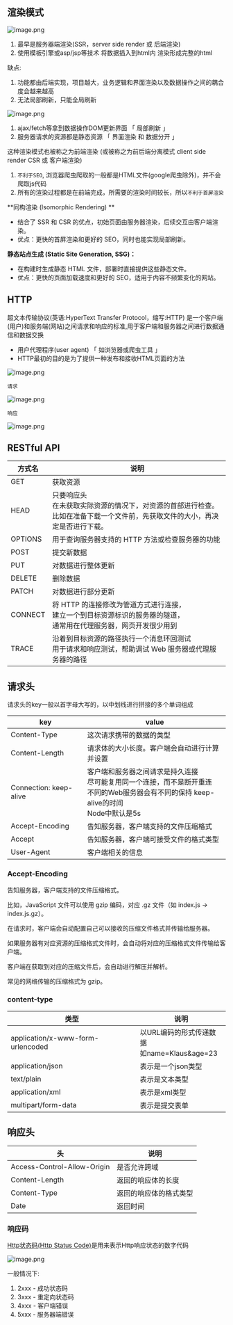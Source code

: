 ## 渲染模式

![image.png](https://p3-juejin.byteimg.com/tos-cn-i-k3u1fbpfcp/7ad772d271bc43168c2bcdf14b7be96c~tplv-k3u1fbpfcp-zoom-1.image) 

1. 最早是服务器端渲染(SSR，server side render 或 后端渲染)
2. 使用模板引擎或asp/jsp等技术 将数据插入到html内 渲染形成完整的html

缺点:

1. 功能都由后端实现，项目越大，业务逻辑和界面渲染以及数据操作之间的耦合度会越来越高
2. 无法局部刷新，只能全局刷新



![image.png](https://p3-juejin.byteimg.com/tos-cn-i-k3u1fbpfcp/514a2a060af4405ebff705f6f64b41fd~tplv-k3u1fbpfcp-zoom-1.image)

1. ajax/fetch等拿到数据操作DOM更新界面 「 局部刷新 」
2. 服务器请求的资源都是静态资源 「 界面渲染 和 数据分开 」

这种渲染模式也被称之为前端渲染 (或被称之为前后端分离模式 client side render CSR 或 客户端渲染)

1. `不利于SEO`, 浏览器爬虫爬取的一般都是HTML文件(google爬虫除外)，并不会爬取js代码
2. 所有的渲染过程都是在前端完成，所需要的渲染时间较长，所以`不利于首屏渲染`



**同构渲染 (Isomorphic Rendering) **

- 结合了 SSR 和 CSR 的优点，初始页面由服务器渲染，后续交互由客户端渲染。
- 优点：更快的首屏渲染和更好的 SEO，同时也能实现局部刷新。



**静态站点生成 (Static Site Generation, SSG)：**

- 在构建时生成静态 HTML 文件，部署时直接提供这些静态文件。
- 优点：更快的页面加载速度和更好的 SEO，适用于内容不频繁变化的网站。



## HTTP

超文本传输协议(英语:HyperText Transfer Protocol，缩写:HTTP) 是一个客户端(用户)和服务端(网站)之间请求和响应的标准,用于客户端和服务器之间进行数据通信和数据交换

+ 用户代理程序(user agent) 「 如浏览器或爬虫工具 」
+ HTTP最初的目的是为了提供一种发布和接收HTML页面的方法

![image.png](https://p3-juejin.byteimg.com/tos-cn-i-k3u1fbpfcp/d9ead3b906954ff18bc4feb8125fa7cc~tplv-k3u1fbpfcp-zoom-1.image) 



`请求`

![image.png](https://p3-juejin.byteimg.com/tos-cn-i-k3u1fbpfcp/23d6f25f4c8e4a25a121626d951851d0~tplv-k3u1fbpfcp-zoom-1.image)



`响应`

![image.png](https://p3-juejin.byteimg.com/tos-cn-i-k3u1fbpfcp/f13453c4e5cd43cebd61dde4462df04c~tplv-k3u1fbpfcp-zoom-1.image)



## RESTful API

| 方式名  | 说明                                                         |
| ------- | ------------------------------------------------------------ |
| GET     | 获取资源                                                     |
| HEAD    | 只要响应头<br /> 在未获取实际资源的情况下，对资源的首部进行检查。<br /> 比如在准备下载一个文件前，先获取文件的大小，再决定是否进行下载。 |
| OPTIONS | 用于查询服务器支持的 HTTP 方法或检查服务器的功能             |
| POST    | 提交新数据                                                   |
| PUT     | 对数据进行整体更新                                           |
| DELETE  | 删除数据                                                     |
| PATCH   | 对数据进行部分更新                                           |
| CONNECT | 将 HTTP 的连接修改为管道方式进行连接，<br />建立一个到目标资源标识的服务器的隧道，<br />通常用在代理服务器，网页开发很少用到 |
| TRACE   | 沿着到目标资源的路径执行一个消息环回测试<br />用于请求和响应测试，帮助调试 Web 服务器或代理服务器的路径 |



## 请求头

请求头的key一般以首字母大写的，以中划线进行拼接的多个单词组成

| key                    | value                                                        |
| ---------------------- | ------------------------------------------------------------ |
| Content-Type           | 这次请求携带的数据的类型                                     |
| Content-Length         | 请求体的大小长度。客户端会自动进行计算并设置                 |
| Connection: keep-alive | 客户端和服务器之间请求是持久连接<br />尽可能复用同一个连接，而不是断开重连<br />不同的Web服务器会有不同的保持 keep-alive的时间<br />Node中默认是5s |
| Accept-Encoding        | 告知服务器，客户端支持的文件压缩格式                         |
| Accept                 | 告知服务器，客户端可接受文件的格式类型                       |
| User-Agent             | 客户端相关的信息                                             |



### Accept-Encoding

告知服务器，客户端支持的文件压缩格式。

比如，JavaScript 文件可以使用 gzip 编码，对应 .gz 文件（如 index.js -> index.js.gz）。

在请求时，客户端会自动配置自己可以接收的压缩文件格式并传输给服务器。

如果服务器有对应资源的压缩格式文件时，会自动将对应的压缩格式文件传输给客户端。

客户端在获取到对应的压缩文件后，会自动进行解压并解析。

常见的网络传输的压缩格式为 gzip。



### content-type

| 类型                              | 说明                                             |
| --------------------------------- | ------------------------------------------------ |
| application/x-www-form-urlencoded | 以URL编码的形式传递数据<br />如name=Klaus&age=23 |
| application/json                  | 表示是一个json类型                               |
| text/plain                        | 表示是文本类型                                   |
| application/xml                   | 表示是xml类型                                    |
| multipart/form-data               | 表示是提交表单                                   |



## 响应头

| 头                          | 说明                   |
| --------------------------- | ---------------------- |
| Access-Control-Allow-Origin | 是否允许跨域           |
| Content-Length              | 返回的响应体的长度     |
| Content-Type                | 返回的响应体的格式类型 |
| Date                        | 返回时间               |



### 响应码

[Http状态码(Http Status Code)](https://developer.mozilla.org/zh-CN/docs/web/http/status)是用来表示Http响应状态的数字代码

![image.png](https://p3-juejin.byteimg.com/tos-cn-i-k3u1fbpfcp/bbf9270cb061469abfbfb87b57906bbc~tplv-k3u1fbpfcp-zoom-1.image) 

一般情况下:

1. 2xxx - 成功状态码
2. 3xxx - 重定向状态码
3. 4xxx - 客户端错误
4. 5xxx - 服务器端错误